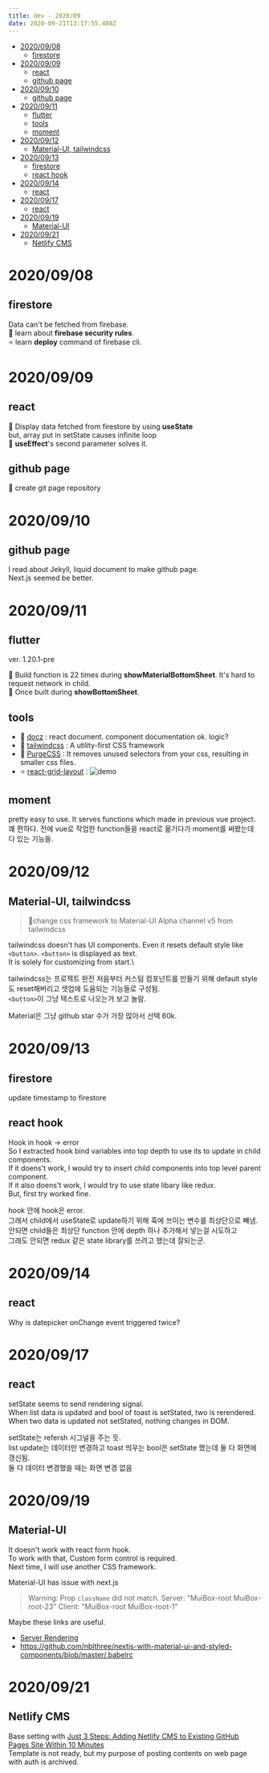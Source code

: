 ```yaml
---
title: dev - 2020/09
date: 2020-09-21T13:17:55.408Z
---
```

- [2020/09/08](#20200908)
  - [firestore](#firestore)
- [2020/09/09](#20200909)
  - [react](#react)
  - [github page](#github-page)
- [2020/09/10](#20200910)
  - [github page](#github-page-1)
- [2020/09/11](#20200911)
  - [flutter](#flutter)
  - [tools](#tools)
  - [moment](#moment)
- [2020/09/12](#20200912)
  - [Material-UI, tailwindcss](#material-ui-tailwindcss)
- [2020/09/13](#20200913)
  - [firestore](#firestore-1)
  - [react hook](#react-hook)
- [2020/09/14](#20200914)
  - [react](#react-1)
- [2020/09/17](#20200917)
  - [react](#react-2)
- [2020/09/19](#20200919)
  - [Material-UI](#material-ui)
- [2020/09/21](#20200921)
  - [Netlify CMS](#netlify-cms)

# 2020/09/08
## firestore
Data can't be fetched from firebase.\
🌠 learn about **firebase security rules**.\
⭐ learn **deploy** command of firebase cli.

# 2020/09/09
## react
🌠 Display data fetched from firestore by using **useState**\
but, array put in setState causes infinite loop\
🌠 **useEffect**'s second parameter solves it.
## github page
🌠 create git page repository

# 2020/09/10
## github page
I read about Jekyll, liquid document to make github page.\
Next.js seemed be better.

# 2020/09/11
## flutter
ver. 1.20.1-pre

🌟 Build function is 22 times during **showMaterialBottomSheet**. It's hard to request network in child.\
🌟 Once built during **showBottomSheet**.
## tools
- 🌟 [docz](https://github.com/doczjs/docz) : react document. component documentation ok. logic?
- 🌠 [tailwindcss](https://tailwindcss.com/) : A utility-first CSS framework
- 🌟 [PurgeCSS](https://github.com/FullHuman/purgecss) : It removes unused selectors from your css, resulting in smaller css files.
- ⭐ [react-grid-layout](https://github.com/strml/react-grid-layout) : ![demo](https://camo.githubusercontent.com/8c68a2e6d6e01364247232267a5698ac0d9b63c6/687474703a2f2f692e696d6775722e636f6d2f6f6f314e5436632e676966)

## moment
pretty easy to use. It serves functions which made in previous vue project.\
꽤 편하다. 전에 vue로 작업한 function들을 react로 옮기다가 moment를 써봤는데 다 있는 기능들.

# 2020/09/12
## Material-UI, tailwindcss
>🌟change css framework to Material-UI Alpha channel v5 from tailwindcss

tailwindcss doesn't has UI components. Even it resets default style like `<button>`. `<button>` is displayed as text.\
It is solely for customizing from start.\

tailwindcss는 프로젝트 완전 처음부터 커스텀 컴포넌트를 만들기 위해 default style도 reset해버리고 셋업에 도움되는 기능들로 구성됨.\
`<button>`이 그냥 텍스트로 나오는거 보고 놀람.

Material은 그냥 github star 수가 가장 많아서 선택 60k.

# 2020/09/13
## firestore
update timestamp to firestore
## react hook
Hook in hook -> error\
So I extracted hook bind variables into top depth to use its to update in child components.\
If it doens't work, I would try to insert child components into top level parent component.\
If it also doens't work, I would try to use state libary like redux.\
But, first try worked fine.

hook 안에 hook은 error.\
그래서 child에서 useState로 update하기 위해 훅에 쓰이는 변수를 최상단으로 빼냄.\
안되면 child들은 최상단 function 안에 depth 하나 추가해서 넣는걸 시도하고\
그래도 안되면 redux 같은 state library를 쓰려고 했는데 잘되는군.

# 2020/09/14

## react
Why is datepicker onChange event triggered twice?

# 2020/09/17
## react
setState seems to send rendering signal.\
When list data is updated and bool of toast is setStated, two is rerendered.\
When two data is updated not setStated, nothing changes in DOM.

setState는 refersh 시그널을 주는 듯.\
list update는 데이터만 변경하고 toast 띄우는 bool은 setState 했는데 둘 다 화면에 갱신됨.\
둘 다 데이터 변경했을 때는 화면 변경 없음

# 2020/09/19
## Material-UI
It doesn't work with react form hook.\
To work with that, Custom form control is required.\
Next time, I will use another CSS framework.

Material-UI has issue with next.js
> Warning: Prop `className` did not match. Server: "MuiBox-root MuiBox-root-23" Client: "MuiBox-root MuiBox-root-1"

Maybe these links are useful.
- [Server Rendering](https://material-ui.com/guides/server-rendering/)
- https://github.com/nblthree/nextjs-with-material-ui-and-styled-components/blob/master/.babelrc

# 2020/09/21
## Netlify CMS
Base setting with [Just 3 Steps: Adding Netlify CMS to Existing GitHub Pages Site Within 10 Minutes](https://cnly.github.io/2018/04/14/just-3-steps-adding-netlify-cms-to-existing-github-pages-site-within-10-minutes.html)\
Template is not ready, but my purpose of posting contents on web page with auth is archived.